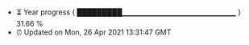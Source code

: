 - ⏳ Year progress { █████████▁▁▁▁▁▁▁▁▁▁▁▁▁▁▁▁▁▁▁▁▁ } 31.66 %
- ⏰ Updated on Mon, 26 Apr 2021 13:31:47 GMT

